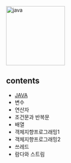 <img width="160" alt="java" src="https://user-images.githubusercontent.com/29009929/150311462-f70fb8a4-67d7-40a9-9339-b73d6d1f2769.PNG">

## contents
- [JAVA](https://github.com/ae-min/TIL/blob/main/JAVA/%EC%9E%90%EB%B0%94%EC%9D%98%EC%A0%95%EC%84%9D/JAVA)
- 변수
- 연산자
- 조건문과 반복문
- 배열
- 객체지향프로그래밍1
- 객체지향프로그래밍2
- 쓰레드
- 람다와 스트림

